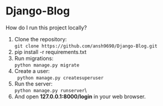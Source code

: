 # Django-Blog
How do I run this project locally?
1. Clone the repository: \
```git clone https://github.com/ansh9690/Django-Blog.git```
2. pip install -r requirements.txt
3. Run migrations:\
```python manage.py migrate```
4. Create a user: \
``` python manage.py createsuperuser```
5. Run the server: \
```python manage.py runserver```\
6. And open **127.0.0.1:8000/login** in your web browser.
